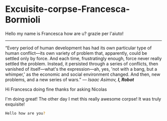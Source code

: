 # Excuisite-corpse-Francesca-Bormioli
Hello my name is Francesca 
how are u?
grazie per l'aiuto!

---
“Every period of human development has had its own particular type of human conflict—its own variety of problem that, apparently, could be settled only by force. And each time, frustratingly enough, force never really settled the problem. Instead, it persisted through a series of conflicts, then vanished of itself—what's the expression—ah, yes, 'not with a bang, but a whimper,' as the economic and social environment changed. And then, new problems, and a new series of wars.”
*― Isaac Asimov, **I, Robot***

Hi Francesca
doing fine
thanks for asking
Nicolas 

I'm doing great! 
The other day I met this really awesome corpse!
It was truly exquisite!

```bash
Hello how are you?
```